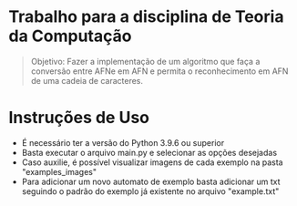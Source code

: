 # Trabalho para a disciplina de Teoria da Computação
> Objetivo: Fazer a implementação de um algoritmo que faça a conversão entre AFNe em AFN e permita o reconhecimento em AFN de uma cadeia de caracteres.

# Instruções de Uso
- É necessário ter a versão do Python 3.9.6 ou superior
- Basta executar o arquivo main.py e selecionar as opções desejadas	
- Caso auxilie, é possível visualizar imagens de cada exemplo na pasta "examples_images"
- Para adicionar um novo automato de exemplo basta adicionar um txt seguindo o padrão do exemplo já existente no arquivo "example.txt"
